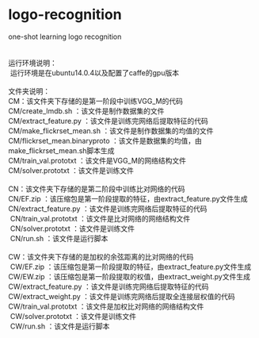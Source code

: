 # logo-recognition
one-shot learning logo recognition <br /><br /><br />
运行环境说明：<br />
  运行环境是在ubuntu14.0.4以及配置了caffe的gpu版本<br /><br />
文件夹说明：<br />
CM：该文件夹下存储的是第一阶段中训练VGG_M的代码<br />
  CM/create_lmdb.sh ：该文件是制作数据集的文件<br />
  CM/extract_feature.py ：该文件是训练完网络后提取特征的代码<br />
  CM/make_flickrset_mean.sh ：该文件是制作数据集的均值的文件<br />
  CM/flickrset_mean.binaryproto ：该文件是数据集的均值，由make_flickrset_mean.sh脚本生成<br />
  CM/train_val.prototxt ：该文件是VGG_M的网络结构文件<br />
  CM/solver.prototxt ：该文件是训练文件<br /><br />
CN：该文件夹下存储的是第二阶段中训练比对网络的代码<br />
  CN/EF.zip ：该压缩包是第一阶段提取的特征，由extract_feature.py文件生成<br />
  CN/extract_feature.py ：该文件是训练完网络后提取特征的代码<br />
  CN/train_val.prototxt ：该文件是比对网络的网络结构文件<br />
  CN/solver.prototxt ：该文件是训练文件<br />
  CN/run.sh ：该文件是运行脚本<br /><br />
CW：该文件夹下存储的是加权的余弦距离的比对网络的代码<br />
  CW/EF.zip ：该压缩包是第一阶段提取的特征，由extract_feature.py文件生成<br />
  CW/EW.zip ：该压缩包是第一阶段提取的权值，由extract_weight.py文件生成<br />
  CW/extract_feature.py ：该文件是训练完网络后提取特征的代码<br />
  CW/extract_weight.py ：该文件是训练完网络后提取全连接层权值的代码<br />
  CW/train_val.prototxt ：该文件是加权比对网络的网络结构文件<br />
  CW/solver.prototxt ：该文件是训练文件<br />
  CW/run.sh ：该文件是运行脚本<br />
